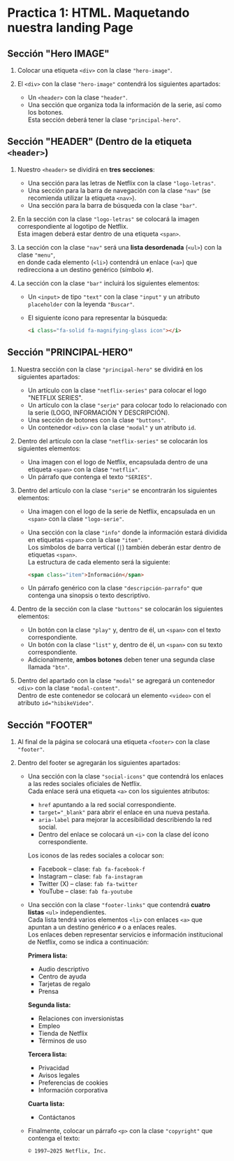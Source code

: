 # Practica 1:  HTML. Maquetando nuestra landing Page

## Sección "Hero IMAGE"

1. Colocar una etiqueta `<div>` con la clase `"hero-image"`.

2. El `<div>` con la clase `"hero-image"` contendrá los siguientes apartados:

    * Un `<header>` con la clase `"header"`.
    * Una sección que organiza toda la información de la serie, así como los botones.  
      Esta sección deberá tener la clase `"principal-hero"`.


## Sección "HEADER" (Dentro de la etiqueta `<header>`)

1. Nuestro `<header>` se dividirá en **tres secciones**:

    * Una sección para las letras de Netflix con la clase `"logo-letras"`.
    * Una sección para la barra de navegación con la clase `"nav"` (se recomienda utilizar la etiqueta `<nav>`).
    * Una sección para la barra de búsqueda con la clase `"bar"`.

2. En la sección con la clase `"logo-letras"` se colocará la imagen correspondiente al logotipo de Netflix.  
   Esta imagen deberá estar dentro de una etiqueta `<span>`.

3. La sección con la clase `"nav"` será una **lista desordenada** (`<ul>`) con la clase `"menu"`,  
   en donde cada elemento (`<li>`) contendrá un enlace (`<a>`) que redirecciona a un destino genérico (símbolo `#`).

4. La sección con la clase `"bar"` incluirá los siguientes elementos:

    * Un `<input>` de tipo `"text"` con la clase `"input"` y un atributo `placeholder` con la leyenda `"Buscar"`.
    * El siguiente ícono para representar la búsqueda:

      ```html
      <i class="fa-solid fa-magnifying-glass icon"></i>
      ```


## Sección "PRINCIPAL-HERO"

1. Nuestra sección con la clase `"principal-hero"` se dividirá en los siguientes apartados:

    * Un artículo con la clase `"netflix-series"` para colocar el logo "NETFLIX SERIES".
    * Un artículo con la clase `"serie"` para colocar todo lo relacionado con la serie (LOGO, INFORMACIÓN Y DESCRIPCIÓN).
    * Una sección de botones con la clase `"buttons"`.
    * Un contenedor `<div>` con la clase `"modal"` y un atributo `id`.

2. Dentro del artículo con la clase `"netflix-series"` se colocarán los siguientes elementos:

    * Una imagen con el logo de Netflix, encapsulada dentro de una etiqueta `<span>` con la clase `"netflix"`.
    * Un párrafo que contenga el texto `"SERIES"`.

3. Dentro del artículo con la clase `"serie"` se encontrarán los siguientes elementos:

    * Una imagen con el logo de la serie de Netflix, encapsulada en un `<span>` con la clase `"logo-serie"`.
    * Una sección con la clase `"info"` donde la información estará dividida en etiquetas `<span>` con la clase `"item"`.  
      Los símbolos de barra vertical (`|`) también deberán estar dentro de etiquetas `<span>`.  
      La estructura de cada elemento será la siguiente:

      ```html
      <span class="item">Información</span>
      ```

    * Un párrafo genérico con la clase `"descripción-parrafo"` que contenga una sinopsis o texto descriptivo.

4. Dentro de la sección con la clase `"buttons"` se colocarán los siguientes elementos:

    * Un botón con la clase `"play"` y, dentro de él, un `<span>` con el texto correspondiente.
    * Un botón con la clase `"list"` y, dentro de él, un `<span>` con su texto correspondiente.
    * Adicionalmente, **ambos botones** deben tener una segunda clase llamada `"btn"`.

5. Dentro del apartado con la clase `"modal"` se agregará un contenedor `<div>` con la clase `"modal-content"`.  
   Dentro de este contenedor se colocará un elemento `<video>` con el atributo `id="hibikeVideo"`.




## Sección "FOOTER"

1. Al final de la página se colocará una etiqueta `<footer>` con la clase `"footer"`.

2. Dentro del footer se agregarán los siguientes apartados:

    * Una sección con la clase `"social-icons"` que contendrá los enlaces a las redes sociales oficiales de Netflix.  
      Cada enlace será una etiqueta `<a>` con los siguientes atributos:
        - `href` apuntando a la red social correspondiente.
        - `target="_blank"` para abrir el enlace en una nueva pestaña.
        - `aria-label` para mejorar la accesibilidad describiendo la red social.
        - Dentro del enlace se colocará un `<i>` con la clase del ícono correspondiente.

      Los iconos de las redes sociales a colocar son:
        * Facebook – clase: `fab fa-facebook-f`
        * Instagram – clase: `fab fa-instagram`
        * Twitter (X) – clase: `fab fa-twitter`
        * YouTube – clase: `fab fa-youtube`

    * Una sección con la clase `"footer-links"` que contendrá **cuatro listas** `<ul>` independientes.  
      Cada lista tendrá varios elementos `<li>` con enlaces `<a>` que apuntan a un destino genérico `#` o a enlaces reales.  
      Los enlaces deben representar servicios e información institucional de Netflix, como se indica a continuación:

      **Primera lista:**
        - Audio descriptivo
        - Centro de ayuda
        - Tarjetas de regalo
        - Prensa

      **Segunda lista:**
        - Relaciones con inversionistas
        - Empleo
        - Tienda de Netflix
        - Términos de uso

      **Tercera lista:**
        - Privacidad
        - Avisos legales
        - Preferencias de cookies
        - Información corporativa

      **Cuarta lista:**
        - Contáctanos

    * Finalmente, colocar un párrafo `<p>` con la clase `"copyright"` que contenga el texto:

      ```
      © 1997–2025 Netflix, Inc.
      ```

    







